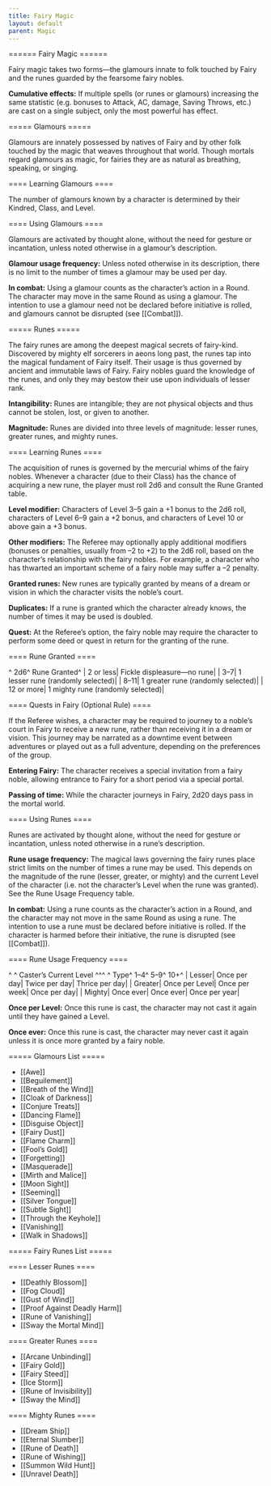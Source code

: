 ```yaml
---
title: Fairy Magic
layout: default
parent: Magic
---
```


====== Fairy Magic ======

Fairy magic takes two forms—the glamours innate to folk touched by Fairy and the runes guarded by the fearsome fairy nobles.

**Cumulative effects:** If multiple spells (or runes or glamours) increasing the same statistic (e.g. bonuses to Attack, AC, damage, Saving Throws, etc.) are cast on a single subject, only the most powerful has effect.

===== Glamours =====

Glamours are innately possessed by natives of Fairy and by other folk touched by the magic that weaves throughout that world. Though mortals regard glamours as magic, for fairies they are as natural as breathing, speaking, or singing.

==== Learning Glamours ====

The number of glamours known by a character is determined by their Kindred, Class, and Level.

==== Using Glamours ====

Glamours are activated by thought alone, without the need for gesture or incantation, unless noted otherwise in a glamour’s description.

**Glamour usage frequency:** Unless noted otherwise in its description, there is no limit to the number of times a glamour may be used per day.

**In combat:** Using a glamour counts as the character’s action in a Round. The character may move in the same Round as using a glamour. The intention to use a glamour need not be declared before initiative is rolled, and glamours cannot be disrupted (see [[Combat]]).

===== Runes =====

The fairy runes are among the deepest magical secrets of fairy-kind. Discovered by mighty elf sorcerers in aeons long past, the runes tap into the magical fundament of Fairy itself. Their usage is thus governed by ancient and immutable laws of Fairy. Fairy nobles guard the knowledge of the runes, and only they may bestow their use upon individuals of lesser rank.

**Intangibility:** Runes are intangible; they are not physical objects and thus cannot be stolen, lost, or given to another.

**Magnitude:** Runes are divided into three levels of magnitude: lesser runes, greater runes, and mighty runes.

==== Learning Runes ====

The acquisition of runes is governed by the mercurial whims of the fairy nobles. Whenever a character (due to their Class) has the chance of acquiring a new rune, the player must roll 2d6 and consult the Rune Granted table.

**Level modifier:** Characters of Level 3–5 gain a +1 bonus to the 2d6 roll, characters of Level 6–9 gain a +2 bonus, and characters of Level 10 or above gain a +3 bonus.

**Other modifiers:** The Referee may optionally apply additional modifiers (bonuses or penalties, usually from –2 to +2) to the 2d6 roll, based on the character’s relationship with the fairy nobles. For example, a character who has thwarted an important scheme of a fairy noble may suffer a –2 penalty.

**Granted runes:** New runes are typically granted by means of a dream or vision in which the character visits the noble’s court.

**Duplicates:** If a rune is granted which the character already knows, the number of times it may be used is doubled.

**Quest:** At the Referee’s option, the fairy noble may require the character to perform some deed or quest in return for the granting of the rune.

==== Rune Granted ====

^ 2d6^ Rune Granted^
| 2 or less| Fickle displeasure—no rune|
| 3–7| 1 lesser rune (randomly selected)|
| 8–11| 1 greater rune (randomly selected)|
| 12 or more| 1 mighty rune (randomly selected)|

==== Quests in Fairy (Optional Rule) ====

If the Referee wishes, a character may be required to journey to a noble’s court in Fairy to receive a new rune, rather than receiving it in a dream or vision. This journey may be narrated as a downtime event between adventures or played out as a full adventure, depending on the preferences of the group.

**Entering Fairy:** The character receives a special invitation from a fairy noble, allowing entrance to Fairy for a short period via a special portal.

**Passing of time:** While the character journeys in Fairy, 2d20 days pass in the mortal world.

==== Using Runes ====

Runes are activated by thought alone, without the need for gesture or incantation, unless noted otherwise in a rune’s description.

**Rune usage frequency:** The magical laws governing the fairy runes place strict limits on the number of times a rune may be used. This depends on the magnitude of the rune (lesser, greater, or mighty) and the current Level of the character (i.e. not the character’s Level when the rune was granted). See the Rune Usage Frequency table.

**In combat:** Using a rune counts as the character’s action in a Round, and the character may not move in the same Round as using a rune. The intention to use a rune must be declared before initiative is rolled. If the character is harmed before their initiative, the rune is disrupted (see [[Combat]]).

==== Rune Usage Frequency ====

^ ^   Caster’s Current Level  ^^^
^ Type^ 1–4^ 5–9^ 10+^
| Lesser| Once per day| Twice per day| Thrice per day|
| Greater| Once per Level| Once per week| Once per day|
| Mighty| Once ever| Once ever| Once per year|

**Once per Level:** Once this rune is cast, the character may not cast it again until they have gained a Level.

**Once ever:** Once this rune is cast, the character may never cast it again unless it is once more granted by a fairy noble.

===== Glamours List =====

  - [[Awe]]
  - [[Beguilement]]
  - [[Breath of the Wind]]
  - [[Cloak of Darkness]]
  - [[Conjure Treats]]
  - [[Dancing Flame]]
  - [[Disguise Object]]
  - [[Fairy Dust]]
  - [[Flame Charm]]
  - [[Fool’s Gold]]
  - [[Forgetting]]
  - [[Masquerade]]
  - [[Mirth and Malice]]
  - [[Moon Sight]]
  - [[Seeming]]
  - [[Silver Tongue]]
  - [[Subtle Sight]]
  - [[Through the Keyhole]]
  - [[Vanishing]]
  - [[Walk in Shadows]]

===== Fairy Runes List =====

==== Lesser Runes ====

  - [[Deathly Blossom]]
  - [[Fog Cloud]]
  - [[Gust of Wind]]
  - [[Proof Against Deadly Harm]]
  - [[Rune of Vanishing]]
  - [[Sway the Mortal Mind]]

==== Greater Runes ====

  - [[Arcane Unbinding]]
  - [[Fairy Gold]]
  - [[Fairy Steed]]
  - [[Ice Storm]]
  - [[Rune of Invisibility]]
  - [[Sway the Mind]]

==== Mighty Runes ====

  - [[Dream Ship]]
  - [[Eternal Slumber]]
  - [[Rune of Death]]
  - [[Rune of Wishing]]
  - [[Summon Wild Hunt]]
  - [[Unravel Death]]

